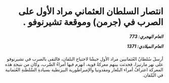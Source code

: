 <h1 dir="rtl">انتصار السلطان العثماني مراد الأول على الصرب في (جرمن) وموقعة تشيرنوفو .</h1>

<h5 dir="rtl">العام الهجري:  773

العام الميلادي: 1371

</h5>

<p dir="rtl">أرسلَ سُلطانُ العُثمانيين مراد الأول جيشًا لاجتياح البلقان، فالتقى بالصرب في تشيرنوفو على نهر مارتيزا، فحدثت بينهم معركةٌ قوية، انهزم فيها أمراءُ الصِّرب، وكان من نتيجةِ هذه المعركة اعترافُ أمراء البلغار ومقدونيا والإمبراطورية البيزنطية بسيادةِ السَّلطنةِ العُثمانية في البُلقان.</p></br>
